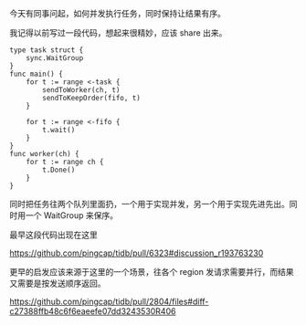 今天有同事问起，如何并发执行任务，同时保持让结果有序。

我记得以前写过一段代码，想起来很精妙，应该 share 出来。

    type task struct {
        sync.WaitGroup
    }
    func main() {
        for t := range <-task {
            sendToWorker(ch, t)
            sendToKeepOrder(fifo, t)
        }

        for t := range <-fifo {
            t.wait()
        }
    }
    func worker(ch) {
        for t := range ch {
            t.Done()
        }
    }
    
同时把任务往两个队列里面扔，一个用于实现并发，另一个用于实现先进先出。同时用一个 WaitGroup 来保序。

最早这段代码出现在这里

https://github.com/pingcap/tidb/pull/6323#discussion_r193763230

更早的启发应该来源于这里的一个场景，往各个 region 发请求需要并行，而结果又需要是按发送顺序返回。

https://github.com/pingcap/tidb/pull/2804/files#diff-c27388ffb48c6f6eaeefe07dd3243530R406
